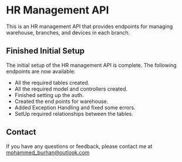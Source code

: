 # HR Management API

This is an HR management API that provides endpoints for managing warehouse, branches, and devices in each branch.

## Finished Initial Setup

The initial setup of the HR management API is complete. The following endpoints are now available:

-   All the required tables created.
-   All the required model and controllers created.
-   Finished setting up the auth.
-   Created the end points for warehouse.
-   Added Exception Handling and fixed some errors.
-   SetUp required relationships between the tables.

## Contact

If you have any questions or feedback, please contact me at mohammed_burhan@outlook.com
